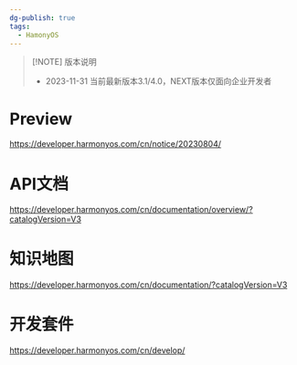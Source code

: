 ```yaml
---
dg-publish: true
tags:
  - HamonyOS
---
```

> [!NOTE] 版本说明
>  - 2023-11-31 当前最新版本3.1/4.0，NEXT版本仅面向企业开发者

# Preview

https://developer.harmonyos.com/cn/notice/20230804/

# API文档

https://developer.harmonyos.com/cn/documentation/overview/?catalogVersion=V3

# 知识地图

https://developer.harmonyos.com/cn/documentation/?catalogVersion=V3

# 开发套件

https://developer.harmonyos.com/cn/develop/
